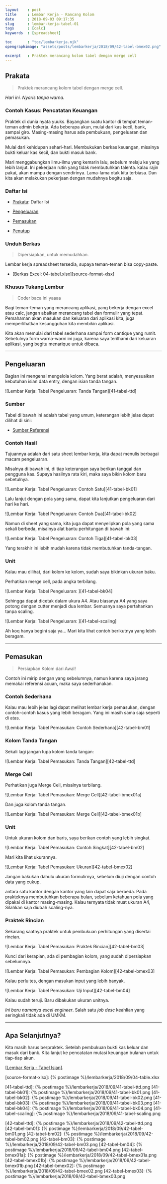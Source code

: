 ```yaml
---
layout    : post
title     : Lembar Kerja - Rancang Kolom
date      : 2018-09-03 09:17:35
slug      : lembar-kerja-tabel-01
tags      : [calc]
keywords  : [spreadsheet]

toc       : "toc/lembarkerja.njk"
opengraphimage: "assets/posts/lembarkerja/2018/09/42-tabel-bmex02.png"

excerpt   : Praktek merancang kolom tabel dengan merge cell
---
```


<a name="prakata"></a>

## Prakata

> Praktek merancang kolom tabel dengan merge cell. 

_Hari ini. Nyaris tanpa warna._

### Contoh Kasus: Pencatatan Keuangan

Praktek di dunia nyata yuuks.
Bayangkan suatu kantor di tempat teman-teman admin bekerja.
Ada beberapa akun, mulai dari kas kecil, bank, sampai giro.
Masing-masing harus ada pembukuan, pengeluaran dan pemasukan.

Mulai dari kehidupan sehari-hari.
Membukukan berkas keuangan,
misalnya bukti keluar kas kecil,
dan bukti masuk bank.

Mari menggabungkan ilmu-ilmu yang kemarin lalu,
sebelum melaju ke yang lebih lanjut.
Ini pekerjaan rutin yang tidak membutuhkan talenta.
kalau rajin pakai, akan mampu dengan sendirinya.
Lama-lama otak kita terbiasa.
Dan kita akan melakukan pekerjaan
dengan mudahnya begitu saja.

### Daftar Isi

* [Prakata](#prakata): Daftar Isi

* [Pengeluaran](#pengeluaran)

* [Pemasukan](#pemasukan)

* [Penutup](#penutup)

### Unduh Berkas

> Dipersiapkan, untuk memudahkan.

Lembar kerja spreadsheet tersedia,
supaya teman-teman bisa copy-paste.

* [Berkas Excel: 04-tabel.xlsx][source-format-xlsx]

### Khusus Tukang Lembur

> Coder baca ini yaaaa

Bagi teman-teman yang merancang aplikasi,
yang bekerja dengan excel atau calc,
jangan abaikan merancang tabel dan formulir yang tepat.
Pemahaman akan masukan dan keluaran dari aplikasi kita,
juga memperlihatkan kesungguhan kita membikin aplikasi.

Kita akan memulai dari tabel sederhana
sampai form cantique yang rumit.
Sebetulnya form warna-warni ini juga,
karena saya terilhami dari keluaran aplikasi,
yang begitu menarique untuk dibaca.

-- -- --

<a name="pengeluaran"></a>

## Pengeluaran

Bagian ini mengenai mengelola kolom.
Yang berat adalah, menyesuaikan kebutuhan isian data entry,
dengan isian tanda tangan.

![Lembar Kerja: Tabel Pengeluaran: Tanda Tangan][41-tabel-ttd]

### Sumber

Tabel di bawah ini adalah tabel yang umum,
keterangan lebih jelas dapat dilihat di sini:

* [Sumber Referensi][sumber-tabel]

[sumber-tabel]: https://www.akuntansilengkap.com/keuangan/bukti-kas-masuk/

### Contoh Hasil

Tujuannya adalah dari satu sheet lembar kerja,
kita dapat menulis berbagai macam pengeluaran.

Misalnya di bawah ini,
di tiap keterangan saya berikan tanggal dan pengguna kas.
Supaya hasilnya rata kiri, maka saya bikin kolom baru sebetulnya.

![Lembar Kerja: Tabel Pengeluaran: Contoh Satu][41-tabel-bk01]

Lalu lanjut dengan pola yang sama,
dapat kita lanjutkan pengeluaran dari hari ke hari.

![Lembar Kerja: Tabel Pengeluaran:  Contoh Dua][41-tabel-bk02]

Namun di sheet yang sama,
kita juga dapat menyelipkan pola yang sama sekali berbeda,
misalnya alat bantu perhitungan di bawah ini:

![Lembar Kerja: Tabel Pengeluaran: Contoh Tiga][41-tabel-bk03]

Yang terakhir ini lebih mudah karena tidak membutuhkan tanda-tangan.

### Unit

Kalau mau dilihat, dari kolom ke kolom,
sudah saya bikinkan ukuran baku.

Perhatikan merge cell,
pada angka terbilang.

![Lembar Kerja: Tabel Pengeluaran: ][41-tabel-bk04]

Sehingga dapat dicetak dalam ukura A4.
Atau biasanya A4 yang saya potong
dengan cutter menjadi dua lembar.
Semuanya saya pertahankan tanpa scaling.

![Lembar Kerja: Tabel Pengeluaran: ][41-tabel-scaling]

Ah koq hanya begini saja ya...
Mari kita lihat contoh berikutnya yang lebih beragam.

-- -- --

<a name="pemasukan"></a>

## Pemasukan

> Persiapkan Kolom dari Awal!

Contoh ini mirip dengan yang sebelumnya,
namun karena saya jarang memakai referensi acuan,
maka saya sederhanakan.

### Contoh Sederhana

Kalau mau lebih jelas lagi dapat melihat lembar kerja pemasukan,
dengan contoh-contoh kasus yang lebih beragam.
Yang ini masih sama saja seperti di atas.

![Lembar Kerja: Tabel Pemasukan: Contoh Sederhana][42-tabel-bm01]

### Kolom Tanda Tangan

Sekali lagi jangan lupa kolom tanda tangan:

![Lembar Kerja: Tabel Pemasukan: Tanda Tangan][42-tabel-ttd]

### Merge Cell

Perhatikan juga Merge Cell,
misalnya terbilang.

![Lembar Kerja: Tabel Pemasukan: Merge Cell][42-tabel-bmex01a]

Dan juga kolom tanda tangan.

![Lembar Kerja: Tabel Pemasukan: Merge Cell][42-tabel-bmex01b]

### Unit

Untuk ukuran kolom dan baris,
saya berikan contoh yang lebih singkat.

![Lembar Kerja: Tabel Pemasukan: Contoh Singkat][42-tabel-bm02]

Mari kita lihat ukurannya.

![Lembar Kerja: Tabel Pemasukan: Ukuran][42-tabel-bmex02]

Jangan bakukan dahulu ukuran formulirnya,
sebelum diuji dengan contoh data yang cukup.

antara satu kantor dengan kantor yang lain dapat saja berbeda.
Pada prakteknya membutuhkan beberapa bulan,
sebelum ketahuan pola yang dipakai di kantor masing-masing.
Kalau ternyata tidak muat ukuran A4,
Silahkan saja diubah scaling-nya.

### Praktek Rincian

Sekarang saatnya praktek untuk pembukuan perhitungan
yang disertai rincian.

![Lembar Kerja: Tabel Pemasukan: Praktek Rincian][42-tabel-bm03]

Kunci dari kerapian, ada di pembagian kolom,
yang sudah dipersiapkan sebelumnya.

![Lembar Kerja: Tabel Pemasukan: Pembagian Kolom][42-tabel-bmex03]

Kalau perlu tes, dengan masukan input yang lebih banyak.

![Lembar Kerja: Tabel Pemasukan: Uji Input][42-tabel-bm04]

Kalau sudah teruji. Baru dibakukan ukuran unitnya.

_Ini baru namanya excel engineer_.
Salah satu _job desc_ keahlian yang seringkali tidak ada di UMKM.


-- -- --

<a name="selanjutnya"></a>

## Apa Selanjutnya?

Kita masih harus berpraktek.
Setelah pembukuan bukti kas keluar dan masuk dari bank.
Kita lanjut ke pencatatan mutasi keuangan bulanan
untuk tiap-tiap akun.

[[Lembar Kerja - Tabel Isian][local-whats-next]].

[//]: <> ( -- -- -- links below -- -- -- )

[local-whats-next]:     /lembarkerja/2018/09/05/lembar-kerja-tabel-02.html

[source-format-xlsx]:   {% postimage %}/lembarkerja/2018/09/04-table.xlsx

[41-tabel-ttd]:         {% postimage %}/lembarkerja/2018/09/41-tabel-ttd.png
[41-tabel-bk01]:        {% postimage %}/lembarkerja/2018/09/41-tabel-bk01.png
[41-tabel-bk02]:        {% postimage %}/lembarkerja/2018/09/41-tabel-bk02.png
[41-tabel-bk03]:        {% postimage %}/lembarkerja/2018/09/41-tabel-bk03.png
[41-tabel-bk04]:        {% postimage %}/lembarkerja/2018/09/41-tabel-bk04.png
[41-tabel-scaling]:     {% postimage %}/lembarkerja/2018/09/41-tabel-scaling.png

[42-tabel-ttd]:         {% postimage %}/lembarkerja/2018/09/42-tabel-ttd.png
[42-tabel-bm01]:        {% postimage %}/lembarkerja/2018/09/42-tabel-bm01.png
[42-tabel-bm02]:        {% postimage %}/lembarkerja/2018/09/42-tabel-bm02.png
[42-tabel-bm03]:        {% postimage %}/lembarkerja/2018/09/42-tabel-bm03.png
[42-tabel-bm04]:        {% postimage %}/lembarkerja/2018/09/42-tabel-bm04.png
[42-tabel-bmex01a]:     {% postimage %}/lembarkerja/2018/09/42-tabel-bmex01a.png
[42-tabel-bmex01b]:     {% postimage %}/lembarkerja/2018/09/42-tabel-bmex01b.png
[42-tabel-bmex02]:      {% postimage %}/lembarkerja/2018/09/42-tabel-bmex02.png
[42-tabel-bmex03]:      {% postimage %}/lembarkerja/2018/09/42-tabel-bmex03.png
